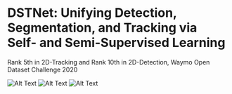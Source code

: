 # DSTNet: Unifying Detection, Segmentation, and Tracking via Self- and Semi-Supervised Learning
Rank 5th in 2D-Tracking and Rank 10th in 2D-Detection, Waymo Open Dataset Challenge 2020

![Alt Text](demo/demo1.gif)
![Alt Text](demo/demo2.gif)
![Alt Text](demo/demo3.gif)

